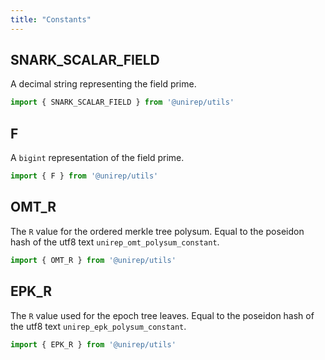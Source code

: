 ```yaml
---
title: "Constants"
---
```


## SNARK_SCALAR_FIELD

A decimal string representing the field prime.

```ts
import { SNARK_SCALAR_FIELD } from '@unirep/utils'
```
## F

A `bigint` representation of the field prime.

```ts
import { F } from '@unirep/utils'
```

## OMT_R

The `R` value for the ordered merkle tree polysum. Equal to the poseidon hash of the utf8 text `unirep_omt_polysum_constant`.

```ts
import { OMT_R } from '@unirep/utils'
```

## EPK_R

The `R` value used for the epoch tree leaves. Equal to the poseidon hash of the utf8 text `unirep_epk_polysum_constant`.

```ts
import { EPK_R } from '@unirep/utils'
```
